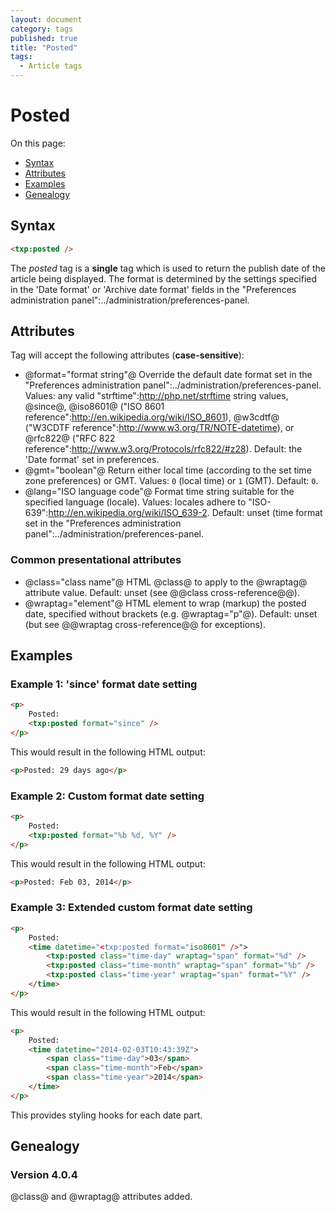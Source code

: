 ```yaml
---
layout: document
category: tags
published: true
title: "Posted"
tags:
  - Article tags
---
```


# Posted

On this page:

* [Syntax](#user-content-syntax)
* [Attributes](#user-content-attributes)
* [Examples](#user-content-examples)
* [Genealogy](#user-content-genealogy)

## Syntax

```html
<txp:posted />
```

The *posted* tag is a __single__ tag which is used to return the publish date of the article being displayed. The format is determined by the settings specified in the 'Date format' or 'Archive date format' fields in the "Preferences administration panel":../administration/preferences-panel.

## Attributes

Tag will accept the following attributes (**case-sensitive**):

* @format="format string"@
Override the default date format set in the "Preferences administration panel":../administration/preferences-panel.
Values: any valid "strftime":http://php.net/strftime string values, @since@, @iso8601@ ("ISO 8601 reference":http://en.wikipedia.org/wiki/ISO_8601), @w3cdtf@ ("W3CDTF reference":http://www.w3.org/TR/NOTE-datetime), or @rfc822@ ("RFC 822 reference":http://www.w3.org/Protocols/rfc822/#z28).
Default: the 'Date format' set in preferences.
* @gmt="boolean"@
Return either local time (according to the set time zone preferences) or GMT.
Values: `0` (local time) or `1` (GMT).
Default: `0`.
* @lang="ISO language code"@
Format time string suitable for the specified language (locale).
Values: locales adhere to "ISO-639":http://en.wikipedia.org/wiki/ISO_639-2.
Default: unset (time format set in the "Preferences administration panel":../administration/preferences-panel.

### Common presentational attributes

* @class="class name"@
HTML @class@ to apply to the @wraptag@ attribute value.
Default: unset (see @@class cross-reference@@).
* @wraptag="element"@
HTML element to wrap (markup) the posted date, specified without brackets (e.g. @wraptag="p"@).
Default: unset (but see @@wraptag cross-reference@@ for exceptions).

## Examples

### Example 1: 'since' format date setting

```html
<p>
    Posted:
    <txp:posted format="since" />
</p>
```

This would result in the following HTML output:

```html
<p>Posted: 29 days ago</p>
```

### Example 2: Custom format date setting

```html
<p>
    Posted:
    <txp:posted format="%b %d, %Y" />
</p>
```

This would result in the following HTML output:

```html
<p>Posted: Feb 03, 2014</p>
```

### Example 3: Extended custom format date setting

```html
<p>
    Posted:
    <time datetime="<txp:posted format="iso8601" />">
        <txp:posted class="time-day" wraptag="span" format="%d" />
        <txp:posted class="time-month" wraptag="span" format="%b" />
        <txp:posted class="time-year" wraptag="span" format="%Y" />
    </time>
</p>
```

This would result in the following HTML output:

```html
<p>
    Posted:
    <time datetime="2014-02-03T10:43:39Z">
        <span class="time-day">03</span>
        <span class="time-month">Feb</span>
        <span class="time-year">2014</span>
    </time>
</p>
```

This provides styling hooks for each date part.

## Genealogy

### Version 4.0.4

@class@ and @wraptag@ attributes added.
